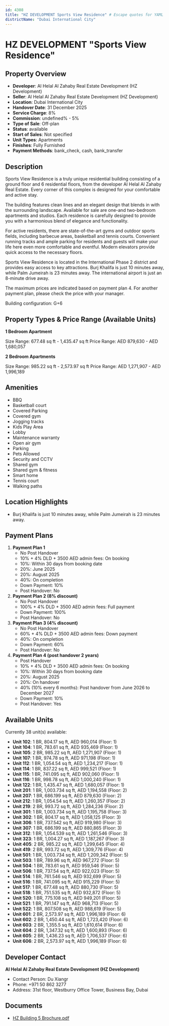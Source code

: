```yaml
---
id: 4308
title: "HZ DEVELOPMENT Sports View Residence" # Escape quotes for YAML string
districtName: "Dubai International City"
---
```


# HZ DEVELOPMENT "Sports View Residence"

## Property Overview
- **Developer**: Al Helal Al Zahaby Real Estate Development (HZ Development)
- **Seller**: Al Helal Al Zahaby Real Estate Development (HZ Development)
- **Location**: Dubai International City
- **Handover Date**: 31 December 2025
- **Service Charge**: 8%
- **Commission**: undefined% - 5%
- **Type of Sale**: Off-plan
- **Status**: available
- **Start of Sales**: Not specified
- **Unit Types**: Apartments
- **Finishes**: Fully Furnished
- **Payment Methods**: bank_check, cash, bank_transfer

## Description
Sports View Residence is a truly unique residential building consisting of a ground floor and 6 residential floors, from the developer Al Helal Al Zahaby Real Estate. Every corner of this complex is designed for your comfortable and active stay. 

The building features clean lines and an elegant design that blends in with the surrounding landscape. Available for sale are one-and two-bedroom apartments and studios. Each residence is carefully designed to provide you with a harmonious blend of elegance and functionality.

For active residents, there are state-of-the-art gyms and outdoor sports fields, including barbecue areas, basketball and tennis courts. Convenient running tracks and ample parking for residents and guests will make your life here even more comfortable and eventful. Modern elevators provide quick access to the necessary floors.

Sports View Residence is located in the International Phase 2 district and provides easy access to key attractions. Burj Khalifa is just 10 minutes away, while Palm Jumeirah is 23 minutes away. The international airport is just an 8-minute drive away.

The maximum prices are indicated based on payment plan 4. For another payment plan, please check the price with your manager.

Building configuration: G+6

## Property Types & Price Range (Available Units)
**1 Bedroom Apartment**

Size Range: 677.48 sq ft - 1,435.47 sq ft
Price Range: AED 879,630 - AED 1,680,057

**2 Bedroom Apartments**

Size Range: 985.22 sq ft - 2,573.97 sq ft
Price Range: AED 1,271,907 - AED 1,996,189

## Amenities
- BBQ
- Basketball court
- Covered Parking
- Covered gym
- Jogging tracks
- Kids Play Area
- Lobby
- Maintenance warranty
- Open air gym
- Parking
- Pets Allowed
- Security and CCTV
- Shared gym
- Shared gym & fitness
- Smart home
- Tennis court
- Walking paths

## Location Highlights
- Burj Khalifa is just 10 minutes away, while Palm Jumeirah is 23 minutes away.

## Payment Plans
1. **Payment Plan 1**
   - No Post Handover
   - 10% + 4% DLD + 3500 AED admin fees: On booking
   - 10%: Within 30 days from booking date
   - 20%: June 2025
   - 20%: August 2025
   - 40%: On completion
   - Down Payment: 10%
   - Post Handover: No
2. **Payment Plan 2 (8% discount)**
   - No Post Handover
   - 100% + 4% DLD + 3500 AED admin fees: Full payment
   - Down Payment: 100%
   - Post Handover: No
3. **Payment Plan 3 (4% discount)**
   - No Post Handover
   - 60% + 4% DLD + 3500 AED admin fees: Down payment
   - 40%: On completion
   - Down Payment: 60%
   - Post Handover: No
4. **Payment Plan 4 (post handover 2 years)**
   - Post Handover
   - 10% + 4% DLD + 3500 AED admin fees: On booking
   - 10%: Within 30 days from booking date
   - 20%: August 2025
   - 20%: On handover
   - 40% (10% every 6 months): Post handover from June 2026 to December 2027
   - Down Payment: 10%
   - Post Handover: Yes

## Available Units
Currently 38 unit(s) available:
- **Unit 102**: 1 BR, 804.17 sq ft, AED 960,014 (Floor: 1)
- **Unit 104**: 1 BR, 783.61 sq ft, AED 935,469 (Floor: 1)
- **Unit 105**: 2 BR, 985.22 sq ft, AED 1,271,907 (Floor: 1)
- **Unit 107**: 1 BR, 974.78 sq ft, AED 971,198 (Floor: 1)
- **Unit 112**: 1 BR, 1,054.54 sq ft, AED 1,234,217 (Floor: 1)
- **Unit 114**: 1 BR, 837.22 sq ft, AED 999,521 (Floor: 1)
- **Unit 115**: 1 BR, 741.095 sq ft, AED 902,060 (Floor: 1)
- **Unit 116**: 1 BR, 998.78 sq ft, AED 1,000,240 (Floor: 1)
- **Unit 122**: 1 BR, 1,435.47 sq ft, AED 1,680,057 (Floor: 1)
- **Unit 201**: 1 BR, 1,003.734 sq ft, AED 1,194,558 (Floor: 2)
- **Unit 207**: 1 BR, 686.199 sq ft, AED 879,630 (Floor: 2)
- **Unit 212**: 1 BR, 1,054.54 sq ft, AED 1,260,357 (Floor: 2)
- **Unit 219**: 2 BR, 993.72 sq ft, AED 1,284,236 (Floor: 2)
- **Unit 301**: 1 BR, 1,003.734 sq ft, AED 1,195,758 (Floor: 3)
- **Unit 302**: 1 BR, 804.17 sq ft, AED 1,058,125 (Floor: 3)
- **Unit 306**: 1 BR, 737.542 sq ft, AED 919,980 (Floor: 3)
- **Unit 307**: 1 BR, 686.199 sq ft, AED 880,865 (Floor: 3)
- **Unit 312**: 1 BR, 1,054.539 sq ft, AED 1,261,546 (Floor: 3)
- **Unit 323**: 1 BR, 1,004.27 sq ft, AED 1,187,267 (Floor: 3)
- **Unit 405**: 2 BR, 985.22 sq ft, AED 1,299,645 (Floor: 4)
- **Unit 419**: 2 BR, 993.72 sq ft, AED 1,309,776 (Floor: 4)
- **Unit 501**: 1 BR, 1,003.734 sq ft, AED 1,209,342 (Floor: 5)
- **Unit 503**: 1 BR, 789.96 sq ft, AED 967,272 (Floor: 5)
- **Unit 504**: 1 BR, 783.61 sq ft, AED 959,546 (Floor: 5)
- **Unit 506**: 1 BR, 737.54 sq ft, AED 922,023 (Floor: 5)
- **Unit 514**: 1 BR, 761.546 sq ft, AED 932,699 (Floor: 5)
- **Unit 516**: 1 BR, 741.095 sq ft, AED 915,229 (Floor: 5)
- **Unit 517**: 1 BR, 677.48 sq ft, AED 880,730 (Floor: 5)
- **Unit 518**: 1 BR, 751.535 sq ft, AED 932,872 (Floor: 5)
- **Unit 520**: 1 BR, 775.108 sq ft, AED 949,201 (Floor: 5)
- **Unit 521**: 1 BR, 791.147 sq ft, AED 968,713 (Floor: 5)
- **Unit 522**: 1 BR, 807.508 sq ft, AED 988,619 (Floor: 5)
- **Unit 601**: 2 BR, 2,573.97 sq ft, AED 1,996,189 (Floor: 6)
- **Unit 602**: 2 BR, 1,450.44 sq ft, AED 1,723,420 (Floor: 6)
- **Unit 603**: 2 BR, 1,355.5 sq ft, AED 1,610,614 (Floor: 6)
- **Unit 604**: 2 BR, 1,347.32 sq ft, AED 1,600,893 (Floor: 6)
- **Unit 605**: 2 BR, 1,436.23 sq ft, AED 1,706,537 (Floor: 6)
- **Unit 606**: 2 BR, 2,573.97 sq ft, AED 1,996,189 (Floor: 6)

## Developer Contact
**Al Helal Al Zahaby Real Estate Development (HZ Development)**
- Contact Person: Du Xiangr
- Phone: +971 50 862 3277
- Address: 31st floor, Westburry Office Tower, Business Bay, Dubai

## Documents
- [HZ Building 5 Brochure.pdf](https://cdn.geniemap.net/2025/02/03/FxnCGr0xUd0lyRlhHxeJZeMrYgkni3txqoQjNLJb.pdf)
